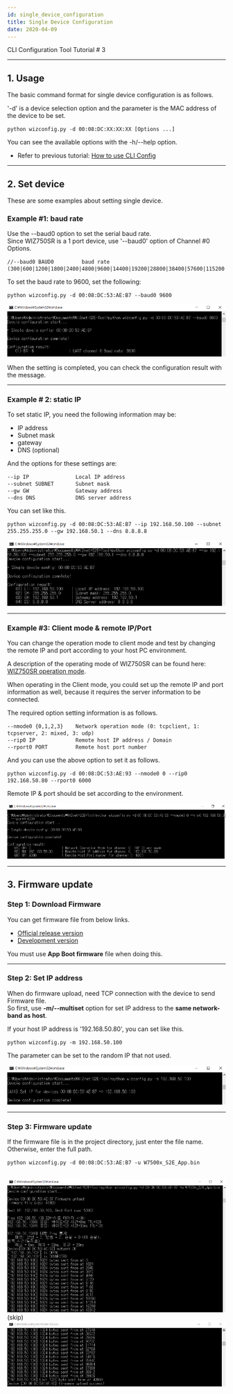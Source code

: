 ```yaml
---
id: single_device_configuration
title: Single Device Configuration
date: 2020-04-09
---
```


CLI Configuration Tool Tutorial # 3

-----


## 1. Usage

The basic command format for single device configuration is as follows.

'-d' is a device selection option and the parameter is the MAC address
of the device to be set.

    python wizconfig.py -d 00:08:DC:XX:XX:XX [Options ...]

You can see the available options with the -h/--help option.

  - Refer to previous tutorial: [How to use CLI
    Config](how_to_use_cli_config_tool) 

-----

## 2. Set device

These are some examples about setting single device.

### Example \#1: baud rate

Use the --baud0 option to set the serial baud rate.  
Since WIZ750SR is a 1 port device, use '--baud0' option of Channel \#0
Options.

    //--baud0 BAUD0         baud rate (300|600|1200|1800|2400|4800|9600|14400|19200|28800|38400|57600|115200|230400)//

To set the baud rate to 9600, set the following:

``` 
python wizconfig.py -d 00:08:DC:53:AE:B7 --baud0 9600

```

![](/img/products/configtool/single/set_baud.png)

When the setting is completed, you can check the configuration result
with the message.

-----


### Example # 2: static IP

To set static IP, you need the following information may be:

  - IP address
  - Subnet mask
  - gateway
  - DNS (optional)

And the options for these settings are:

    --ip IP               Local IP address
    --subnet SUBNET       Subnet mask
    --gw GW               Gateway address
    --dns DNS             DNS server address

You can set like this.

``` 
python wizconfig.py -d 00:08:DC:53:AE:B7 --ip 192.168.50.100 --subnet 255.255.255.0 --gw 192.168.50.1 --dns 8.8.8.8

```

![](/img/products/configtool/single/set_static.png)

-----


### Example #3: Client mode & remote IP/Port

You can change the operation mode to client mode and test by changing
the remote IP and port according to your host PC environment.

A description of the operating mode of WIZ750SR can be found here:  
[WIZ750SR operation mode](../User's_Manual-[EN].md).

When operating in the Client mode, you could set up the remote IP and
port information as well, because it requires the server information to
be connected.

The required option setting information is as follows.

    --nmode0 {0,1,2,3}    Network operation mode (0: tcpclient, 1: tcpserver, 2: mixed, 3: udp)
    --rip0 IP             Remote host IP address / Domain
    --rport0 PORT         Remote host port number

And you can use the above option to set it as follows.

``` 
python wizconfig.py -d 00:08:DC:53:AE:93 --nmode0 0 --rip0 192.168.50.80 --rport0 6000

```

Remote IP & port should be set according to the environment.

![](/img/products/wiz750sr/clitool/single/single_client.png)

-----

## 3. Firmware update

### Step 1: Download Firmware

You can get firmware file from below links.  

  - [Official release
    version](https://github.com/Wiznet/WIZ750SR/releases)
  - [Development
    version](https://github.com/Wiznet/WIZ750SR/tree/master/Projects/S2E_App/bin)

You must use **App Boot firmware** file when doing this.

-----

### Step 2: Set IP address

When do firmware upload, need TCP connection with the device to send
Firmware file.  
So first, use **-m/--multiset** option for set IP address to the **same
network-band as host**.

If your host IP address is '192.168.50.80', you can set like this.

``` 
python wizconfig.py -m 192.168.50.100

```

The parameter can be set to the random IP that not used.

![](/img/products/wiz750sr/clitool/single/fw_ipset.png)

-----

### Step 3: Firmware update

If the firmware file is in the project directory, just enter the file
name.  
Otherwise, enter the full path.

``` 
python wizconfig.py -d 00:08:DC:53:AE:B7 -u W7500x_S2E_App.bin


```

![](/img/products/wiz750sr/clitool/single/fw_up_1.png) (skip)
![](/img/products/wiz750sr/clitool/single/fw_up_2.png)
